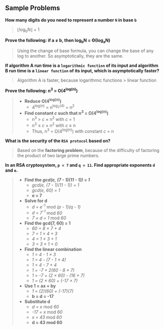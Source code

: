 ## Sample Problems

__How many digits do you need to represent a number `N` in base `b`__
> &lfloor;log<sub>b</sub>N&rfloor; + 1

__Prove the following: if a &#8800; b, then log<sub>b</sub>N = &Theta;(log<sub>a</sub>N)__
> Using the change of base formula, you can change the base of any log to another. So asymptotically, they are the same.

__If algorithm A run time is a `logarithmic function` of its input and algorithm B run time is a `linear function` of its input, which is asymptotically faster?__
> Algorithm A is faster, because logarithmic functions &gt; linear function

__Prove the following: n<sup>3</sup> = O(4<sup>log(n)</sup>)__
>	* __Reduce O(4<sup>log(n)</sup>)__
>		* 4<sup>log(n)</sup> = n<sup>log<sub>2</sub>(4)</sup> = n<sup>2</sup>
>	* __Find constant _c_ such that n<sup>3</sup> = &Omega;(4<sup>log(n)</sup>)__
>		* n<sup>3</sup> &gt; _c_ &times; n<sup>2</sup> with _c_ = 1
>		* n<sup>3</sup> &le; _c_ &times; n<sup>2</sup> with _c_ &ge; n
>		* Thus, n<sup>3</sup> = &Omega;(4<sup>log(n)</sup>) with constant _c_ = n

__What is the security of the `RSA protocol` based on?__
> Based on the __factoring problem__, because of the difficulty of factoring the product of two large prime numbers.

__In an RSA cryptosystem, `p = 7` and `q = 11`. Find appropriate exponents `d` and `e`.__
>	* __Find the _gcd(e, (7 - 1)(11 - 1)) = 1___
>		* _gcd(e, (7 - 1)(11 - 1)) = 1_
>		* _gcd(e, 60) = 1_
>		* __e = 7__
>	* __Solve for d__
>		* _d = e<sup>-1</sup>_ mod _(p - 1)(q - 1)_
>		* _d = 7<sup>-1</sup>_ mod _60_
>		* _7 &times; d = 1_ mod _60_
>	* __Find the gcd(7, 60) = 1__
>		* _60 = 8 &times; 7 + 4_
>		* _7 = 1 &times; 4 + 3_
>		* _4 = 1 &times; 3 + 1_
>		* _3 = 3 &times; 1 + 0_
>	* __Find the linear combination__
>		* _1 = 4 - 1 &times; 3_
>		* _1 = 4 - (7 - 1 &times; 4)_
>		* _1 = 4 - 7 + 4_
>		* _1 = -7 + 2(60 - 8 &times; 7)_
>		* _1 = -7 + (2 &times; 60) - (16 &times; 7)_
>		* _1 = (2 &times; 60) + (-17 &times; 7)_
>	* __Use 1 = ax + by__
>		* _1 = (2)(60) + (-17)(7)_
>		* __b = d = -17__
>	* __Substitute d__
>		* _d = x_ mod _60_
>		* _-17 = x_ mod _60_
>		* _x = 43_ mod _60_
>		* __d = 43 mod 60__



